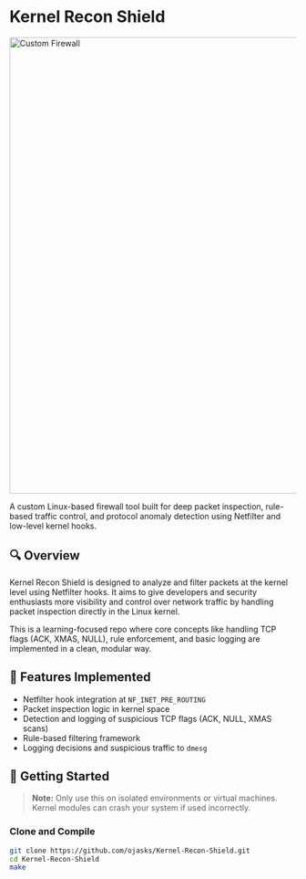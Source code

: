 # Kernel Recon Shield

<img width="1500" height="800" alt="Custom Firewall" src="https://github.com/user-attachments/assets/2e382bc8-c878-4246-a710-03107e85b403" />

A custom Linux-based firewall tool built for deep packet inspection, rule-based traffic control, and protocol anomaly detection using Netfilter and low-level kernel hooks.

## 🔍 Overview

Kernel Recon Shield is designed to analyze and filter packets at the kernel level using Netfilter hooks. It aims to give developers and security enthusiasts more visibility and control over network traffic by handling packet inspection directly in the Linux kernel.

This is a learning-focused repo where core concepts like handling TCP flags (ACK, XMAS, NULL), rule enforcement, and basic logging are implemented in a clean, modular way.

## 🚀 Features Implemented

- Netfilter hook integration at `NF_INET_PRE_ROUTING`
- Packet inspection logic in kernel space
- Detection and logging of suspicious TCP flags (ACK, NULL, XMAS scans)
- Rule-based filtering framework
- Logging decisions and suspicious traffic to `dmesg`

## 🔧 Getting Started

> **Note:** Only use this on isolated environments or virtual machines. Kernel modules can crash your system if used incorrectly.

### Clone and Compile
```bash
git clone https://github.com/ojasks/Kernel-Recon-Shield.git
cd Kernel-Recon-Shield
make
